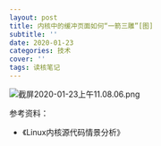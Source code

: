 ```yaml
---
layout: post
title: 内核中的缓冲页面如何“一箭三雕”[图]
subtitle: ''
date: 2020-01-23
categories: 技术
cover: ''
tags: 读核笔记
---
```


![截屏2020-01-23上午11.08.06.png](http://ww1.sinaimg.cn/large/c9caade4gy1gb6biumf4fj224412e120.jpg)

参考资料：
- 《Linux内核源代码情景分析》



